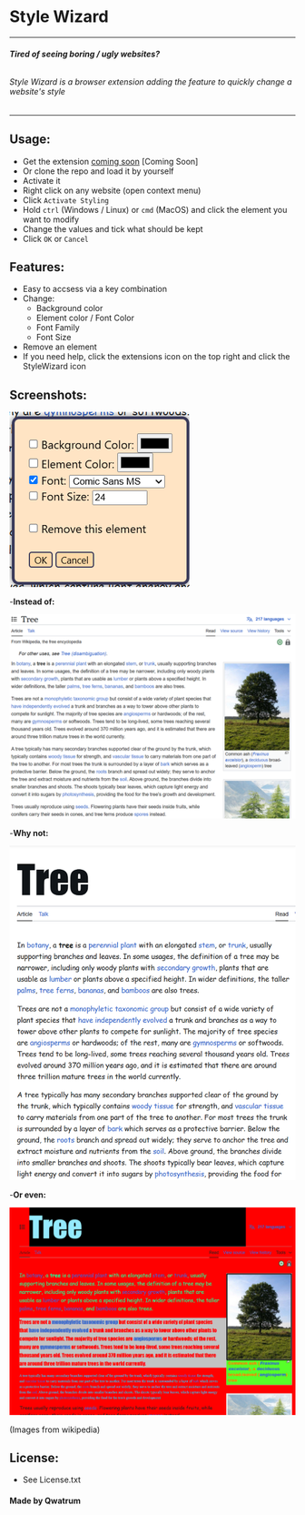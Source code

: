 # Style Wizard
---

###### **Tired of seeing boring / ugly websites?**
###### Style Wizard is a browser extension adding the feature to quickly change a website's style
---


## Usage:
- Get the extension [coming soon](here) [Coming Soon]
- Or clone the repo and load it by yourself
- Activate it
- Right click on any website (open context menu)
- Click ``Activate Styling``
- Hold ``ctrl`` (Windows / Linux) or ``cmd`` (MacOS) and click the element you want to modify
- Change the values and tick what should be kept
- Click ``OK`` or ``Cancel``


## Features:
- Easy to accsess via a key combination
- Change:
    - Background color
    - Element color / Font Color
    - Font Family
    - Font Size
- Remove an element
- If you need help, click the extensions icon on the top right and click the StyleWizard icon


## Screenshots:
![menu](images/menu.png)

-**Instead of:**

![normal](images/normal.png)

-**Why not:**

![edit1](images/edit1.png)

-**Or even:**

![edit2](images/edit2.png)

(Images from wikipedia)


## License:
- See License.txt


#### Made by Qwatrum